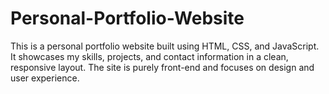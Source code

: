# Personal-Portfolio-Website
This is a personal portfolio website built using HTML, CSS, and JavaScript. It showcases my skills, projects, and contact information in a clean, responsive layout. The site is purely front-end and focuses on design and user experience.

